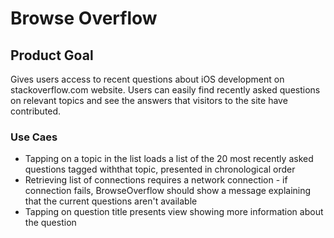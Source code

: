 # Browse Overflow

## Product Goal

Gives users access to recent questions about iOS development on stackoverflow.com website. Users can easily find recently asked questions on relevant topics and see the answers that visitors to the site have contributed.

### Use Caes

* Tapping on a topic in the list loads a list of the 20 most recently asked questions tagged withthat topic, presented in chronological order
* Retrieving list of connections requires a network connection - if connection fails, BrowseOverflow should show a message explaining that the current questions aren't available
* Tapping on question title presents view showing more information about the question
